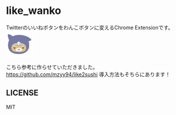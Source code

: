 # like_wanko
Twitterのいいねボタンをわんこボタンに変えるChrome Extensionです。
![icon](wanko.png)  


こちら参考に作らせていただきました。
https://github.com/mzyy94/like2sushi
導入方法もそちらにあります！


## LICENSE

MIT
